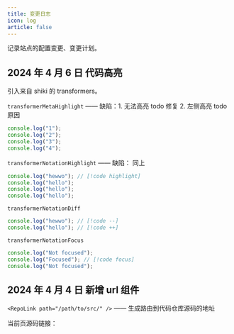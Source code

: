 ```yaml
---
title: 变更日志
icon: log
article: false
---
```


记录站点的配置变更、变更计划。

<!-- more -->

## 2024 年 4 月 6 日 代码高亮

引入来自 shiki 的 transformers。

`transformerMetaHighlight` —— 缺陷：1. 无法高亮 todo 修复 2. 左侧高亮 todo 原因

```js {1,3-4}
console.log("1");
console.log("2");
console.log("3");
console.log("4");
```

`transformerNotationHighlight` —— 缺陷： 同上

```ts {3,4}
console.log("hewwo"); // [!code highlight]
console.log("hello");
console.log("hello");
console.log("hello");
```

`transformerNotationDiff`

```ts
console.log("hewwo"); // [!code --]
console.log("hello"); // [!code ++]
```

`transformerNotationFocus`

```ts
console.log("Not focused");
console.log("Focused"); // [!code focus]
console.log("Not focused");
```

## 2024 年 4 月 4 日 新增 url 组件

`<RepoLink path="/path/to/src/" />` —— 生成路由到代码仓库源码的地址

当前页源码链接： <RepoLink path="/src/zh/intro.md" />
